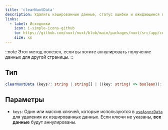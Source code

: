 ```yaml
---
title: 'clearNuxtData'
description: Удалить кэшированные данные, статус ошибки и ожидающиеся промисы useAsyncData и useFetch.
links:
  - label: Исходники
    icon: i-simple-icons-github
    to: https://github.com/nuxt/nuxt/blob/main/packages/nuxt/src/app/composables/asyncData.ts
    size: xs
---
```


::note
Этот метод полезен, если вы хотите аннулировать получение данных для другой страницы.
::

## Тип

```ts
clearNuxtData (keys?: string | string[] | ((key: string) => boolean)): void
```

## Параметры

* `keys`: Один или массив ключей, которые используются в [`useAsyncData`](/docs/api/composables/use-async-data) для удаления их кэшированных данных. Если ключи не указаны, **все данные** будут аннулированы.
